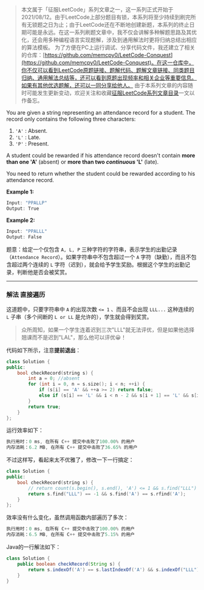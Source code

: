 > 本文属于「征服LeetCode」系列文章之一，这一系列正式开始于2021/08/12。由于LeetCode上部分题目有锁，本系列将至少持续到刷完所有无锁题之日为止；由于LeetCode还在不断地创建新题，本系列的终止日期可能是永远。在这一系列刷题文章中，我不仅会讲解多种解题思路及其优化，还会用多种编程语言实现题解，涉及到通用解法时更将归纳总结出相应的算法模板。
> <b></b>
> 为了方便在PC上运行调试、分享代码文件，我还建立了相关的仓库：[https://github.com/memcpy0/LeetCode-Conquest](https://github.com/memcpy0/LeetCode-Conquest)。在这一仓库中，你不仅可以看到LeetCode原题链接、题解代码、题解文章链接、同类题目归纳、通用解法总结等，还可以看到原题出现频率和相关企业等重要信息。如果有其他优选题解，还可以一同分享给他人。
> <b></b>
> 由于本系列文章的内容随时可能发生更新变动，欢迎关注和收藏[征服LeetCode系列文章目录](https://memcpy0.blog.csdn.net/article/details/119656559)一文以作备忘。



You are given a string representing an attendance record for a student. The record only contains the following three characters:
1.  `'A'` : Absent.
 2. `'L'` : Late.
  3. `'P'` : Present.

A student could be rewarded if his attendance record doesn't contain **more than one 'A'** (absent) or **more than two *continuous* 'L'** (late).

You need to return whether the student could be rewarded according to his attendance record.

**Example 1:**

```swift
Input: "PPALLP"
Output: True
```

**Example 2:**

```swift
Input: "PPALLL"
Output: False
```

题意：给定一个仅包含 `A, L, P` 三种字符的字符串，表示学生的出勤记录（`Attendance Record`）。如果字符串中不包含超过一个 `A` 字符（缺勤），而且不包含超过两个连续的 `L` 字符（迟到），就会给予学生奖励。根据这个学生的出勤记录，判断他是否会被奖赏。

---
### 解法 直接遍历
这道题中，只要字符串中 `A` 的出现次数 `<= 1` 、而且不会出现 `LLL...` 这种连续的 `L` 子串（多个间断的 `L or LL` 是允许的），学生就会得到奖赏。
> 众所周知，如果一个学生连着迟到三次"LLL"就无法评优，但是如果他选择翘课而不是迟到"LAL"，那么他可以评优😀！

代码如下所示，注意**提前退出**：
```cpp
class Solution {
public:
    bool checkRecord(string s) {
        int a = 0; //absent
        for (int i = 0, n = s.size(); i < n; ++i) {
            if (s[i] == 'A' && ++a >= 2) return false;
            else if (s[i] == 'L' && i < n - 2 && s[i + 1] == 'L' && s[i + 2] == 'L') return false;
        }
        return true;
    }
};
```
运行效率如下：
```cpp
执行用时：0 ms, 在所有 C++ 提交中击败了100.00% 的用户
内存消耗：6.2 MB, 在所有 C++ 提交中击败了36.65% 的用户
```
不过这样写，看起来太不优雅了，修改一下一行搞定：
```cpp
class Solution {
public:
    bool checkRecord(string s) {
        // return count(s.begin(), s.end(), 'A') <= 1 && s.find("LLL") == string::npos;
        return s.find("LLL") == -1 && s.find('A') == s.rfind('A');
    }
};
```
效率没有什么变化，虽然调用函数内部遍历了多次：
```cpp
执行用时：0 ms, 在所有 C++ 提交中击败了100.00% 的用户
内存消耗：6.5 MB, 在所有 C++ 提交中击败了5.15% 的用户
```
Java的一行解法如下：
```java
class Solution {
    public boolean checkRecord(String s) {
        return s.indexOf('A') == s.lastIndexOf('A') && s.indexOf("LLL") == -1;
    }
}
```
